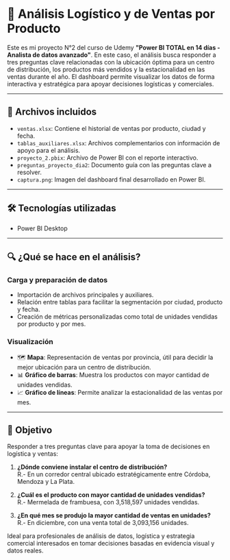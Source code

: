# 🏬 Análisis Logístico y de Ventas por Producto

Este es mi proyecto N°2 del curso de Udemy **"Power BI TOTAL en 14 días - Analista de datos avanzado"**. En este caso, el análisis busca responder a tres preguntas clave relacionadas con la ubicación óptima para un centro de distribución, los productos más vendidos y la estacionalidad en las ventas durante el año. El dashboard permite visualizar los datos de forma interactiva y estratégica para apoyar decisiones logísticas y comerciales.

---

## 📁 Archivos incluidos

- `ventas.xlsx`: Contiene el historial de ventas por producto, ciudad y fecha.  
- `tablas_auxiliares.xlsx`: Archivos complementarios con información de apoyo para el análisis.  
- `proyecto_2.pbix`: Archivo de Power BI con el reporte interactivo.  
- `preguntas_proyecto_dia2`: Documento guía con las preguntas clave a resolver.  
- `captura.png`: Imagen del dashboard final desarrollado en Power BI.

---

## 🛠 Tecnologías utilizadas

- Power BI Desktop

---

## 🔍 ¿Qué se hace en el análisis?

### Carga y preparación de datos

- Importación de archivos principales y auxiliares.  
- Relación entre tablas para facilitar la segmentación por ciudad, producto y fecha.  
- Creación de métricas personalizadas como total de unidades vendidas por producto y por mes.

### Visualización

- 🗺️ **Mapa**: Representación de ventas por provincia, útil para decidir la mejor ubicación para un centro de distribución.  
- 📊 **Gráfico de barras**: Muestra los productos con mayor cantidad de unidades vendidas.  
- 📈 **Gráfico de líneas**: Permite analizar la estacionalidad de las ventas por mes.  

---

## 🎯 Objetivo

Responder a tres preguntas clave para apoyar la toma de decisiones en logística y ventas:

1. **¿Dónde conviene instalar el centro de distribución?**  
   R.- En un corredor central ubicado estratégicamente entre Córdoba, Mendoza y La Plata.

2. **¿Cuál es el producto con mayor cantidad de unidades vendidas?**  
   R.- Mermelada de frambuesa, con 3,518,597 unidades vendidas.

3. **¿En qué mes se produjo la mayor cantidad de ventas en unidades?**  
   R.- En diciembre, con una venta total de 3,093,156 unidades.

Ideal para profesionales de análisis de datos, logística y estrategia comercial interesados en tomar decisiones basadas en evidencia visual y datos reales.
